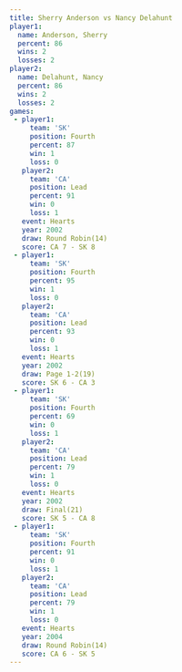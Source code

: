 ```yaml
---
title: Sherry Anderson vs Nancy Delahunt
player1:                
  name: Anderson, Sherry
  percent: 86           
  wins: 2               
  losses: 2             
player2:                
  name: Delahunt, Nancy 
  percent: 86           
  wins: 2               
  losses: 2             
games:
 - player1:          
     team: 'SK'      
     position: Fourth
     percent: 87     
     win: 1          
     loss: 0         
   player2:        
     team: 'CA'    
     position: Lead
     percent: 91   
     win: 0        
     loss: 1       
   event: Hearts        
   year: 2002           
   draw: Round Robin(14)
   score: CA 7 - SK 8   
 - player1:          
     team: 'SK'      
     position: Fourth
     percent: 95     
     win: 1          
     loss: 0         
   player2:        
     team: 'CA'    
     position: Lead
     percent: 93   
     win: 0        
     loss: 1       
   event: Hearts     
   year: 2002        
   draw: Page 1-2(19)
   score: SK 6 - CA 3
 - player1:          
     team: 'SK'      
     position: Fourth
     percent: 69     
     win: 0          
     loss: 1         
   player2:        
     team: 'CA'    
     position: Lead
     percent: 79   
     win: 1        
     loss: 0       
   event: Hearts     
   year: 2002        
   draw: Final(21)   
   score: SK 5 - CA 8
 - player1:          
     team: 'SK'      
     position: Fourth
     percent: 91     
     win: 0          
     loss: 1         
   player2:        
     team: 'CA'    
     position: Lead
     percent: 79   
     win: 1        
     loss: 0       
   event: Hearts        
   year: 2004           
   draw: Round Robin(14)
   score: CA 6 - SK 5   
---
```

